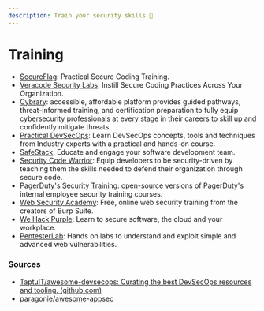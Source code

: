 ```yaml
---
description: Train your security skills 💪
---
```


# Training

* [SecureFlag](https://www.secureflag.com/): Practical Secure Coding Training.
* [Veracode Security Labs](https://www.veracode.com/products/security-labs): Instill Secure Coding Practices Across Your Organization.
* [Cybrary](https://www.cybrary.it/): accessible, affordable platform provides guided pathways, threat-informed training, and certification preparation to fully equip cybersecurity professionals at every stage in their careers to skill up and confidently mitigate threats.
* [Practical DevSecOps](https://www.practical-devsecops.com/): Learn DevSecOps concepts, tools and techniques from Industry experts with a practical and hands-on course.
* [SafeStack](https://safestack.io/): Educate and engage your software development team.
* [Security Code Warrior](https://www.securecodewarrior.com/): Equip developers to be security-driven by teaching them the skills needed to defend their organization through secure code.
* [PagerDuty's Security Training](https://sudo.pagerduty.com/): open-source versions of PagerDuty's internal employee security training courses.
* [Web Security Academy](https://portswigger.net/web-security): Free, online web security training from the creators of Burp Suite.
* [We Hack Purple](https://wehackpurple.com/): Learn to secure software, the cloud and your workplace.
* [PentesterLab](https://pentesterlab.com/): Hands on labs to understand and exploit simple and advanced web vulnerabilities.

### Sources

* [TaptuIT/awesome-devsecops: Curating the best DevSecOps resources and tooling. (github.com)](https://github.com/TaptuIT/awesome-devsecops#wikis)
* [paragonie/awesome-appsec](https://github.com/paragonie/awesome-appsec)
